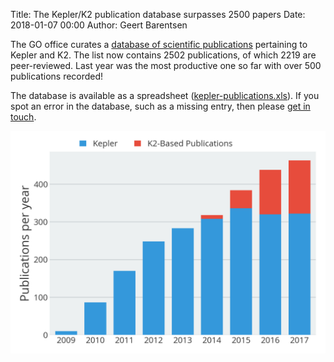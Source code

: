 Title: The Kepler/K2 publication database surpasses 2500 papers
Date: 2018-01-07 00:00
Author: Geert Barentsen

The GO office curates a
[database of scientific publications](publications.html)
pertaining to Kepler and K2.
The list now contains 2502 publications, of which 2219 are peer-reviewed.
Last year was the most productive one so far
with over 500 publications recorded!

The database is available as a spreadsheet ([kepler-publications.xls](/data/kepler-publications.xls)). 
If you spot an error in the database, such as a missing entry,
then please [get in touch](mailto:keplergo@mail.arc.nasa.gov).

<img src="images/kpub/kpub-publication-rate-without-extrapolation.png">

